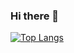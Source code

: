 ### Hi there 👋

[![Top Langs](https://github-readme-stats.vercel.app/api/top-langs/?username=nicoconte)](https://github.com/nicoconte/github-readme-stats)

<!--
**Nicoconte/NicoConte** is a ✨ _special_ ✨ repository because its `README.md` (this file) appears on your GitHub profile.

Here are some ideas to get you started:

- 🔭 I’m currently working on ...
- 🌱 I’m currently learning ...
- 👯 I’m looking to collaborate on ...
- 🤔 I’m looking for help with ...
- 💬 Ask me about ...
- 📫 How to reach me: ...
- 😄 Pronouns: ...
- ⚡ Fun fact: ...
-->
